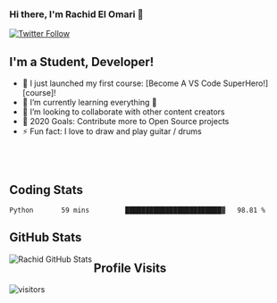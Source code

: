 ### Hi there, I'm Rachid El Omari 👋
[![Twitter Follow](https://img.shields.io/twitter/follow/codeSTACKr?color=1DA1F2&logo=twitter&style=for-the-badge)](https://twitter.com/intent/follow?original_referer=https%3A%2F%2Fgithub.com%2FcodeSTACKr&screen_name=codeSTACKr)

## I'm a Student,  Developer!

- 🔭 I just launched my first course: [Become A VS Code SuperHero!][course]!
- 🌱 I’m currently learning everything 🤣
- 👯 I’m looking to collaborate with other content creators
- 🥅 2020 Goals: Contribute more to Open Source projects
- ⚡ Fun fact: I love to draw and play guitar / drums



<br />
<br />

## Coding Stats
<!--START_SECTION:waka-->
```text
Python       59 mins         ████████████████████████▓   98.81 % 
```
<!--END_SECTION:waka-->

## GitHub Stats
  <img align="left" alt="Rachid GitHub Stats" src="https://github-readme-stats.codestackr.vercel.app/api?username=elomarirachid&theme=tokyonight&show_icons=true&hide_border=true" />



## Profile Visits
![visitors](https://visitor-badge.glitch.me/badge?page_id=elomarirachid.elomarirachid)




